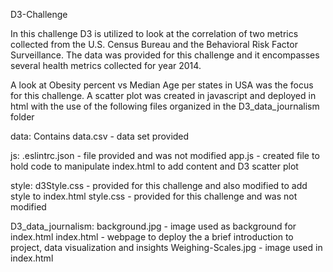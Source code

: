 D3-Challenge

In this challenge D3 is utilized to look at the correlation of two metrics collected from the U.S. Census Bureau and the Behavioral Risk Factor Surveillance. The data was provided for this challenge and it encompasses several health metrics collected for year 2014.

A look at Obesity percent vs Median Age per states in USA was the focus for this challenge. A scatter plot was created in javascript and deployed in html with the use of the following files organized in the D3_data_journalism folder

data:
    Contains data.csv - data set provided

js:
    .eslintrc.json - file provided and was not modified
    app.js - created file to hold code to manipulate index.html to add content and D3 scatter plot

style:
    d3Style.css - provided for this challenge and also modified to add style to index.html
    style.css - provided for this challenge and was not modified

D3_data_journalism:
    background.jpg - image used as background for index.html
    index.html - webpage to deploy the a brief introduction to project, data visualization and insights
    Weighing-Scales.jpg - image used in index.html
